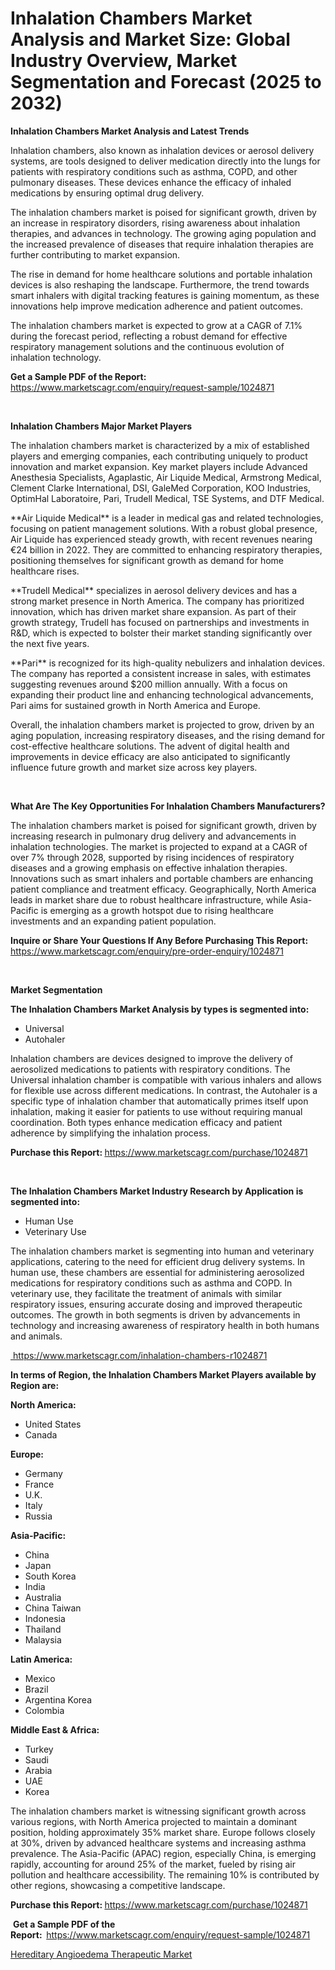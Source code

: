 <p><h1>Inhalation Chambers Market Analysis and Market Size: Global Industry Overview, Market Segmentation and Forecast (2025 to 2032)</h1></p><p><strong>Inhalation Chambers Market Analysis and Latest Trends</strong></p>
<p><p>Inhalation chambers, also known as inhalation devices or aerosol delivery systems, are tools designed to deliver medication directly into the lungs for patients with respiratory conditions such as asthma, COPD, and other pulmonary diseases. These devices enhance the efficacy of inhaled medications by ensuring optimal drug delivery.</p><p>The inhalation chambers market is poised for significant growth, driven by an increase in respiratory disorders, rising awareness about inhalation therapies, and advances in technology. The growing aging population and the increased prevalence of diseases that require inhalation therapies are further contributing to market expansion. </p><p>The rise in demand for home healthcare solutions and portable inhalation devices is also reshaping the landscape. Furthermore, the trend towards smart inhalers with digital tracking features is gaining momentum, as these innovations help improve medication adherence and patient outcomes. </p><p>The inhalation chambers market is expected to grow at a CAGR of 7.1% during the forecast period, reflecting a robust demand for effective respiratory management solutions and the continuous evolution of inhalation technology.</p></p>
<p><strong>Get a Sample PDF of the Report:&nbsp;</strong> <a href="https://www.marketscagr.com/enquiry/request-sample/1024871?utm_campaign=1835&utm_medium=2&utm_source=Github&utm_content=ia&utm_term=05032025&utm_id=inhalation-chambers">https://www.marketscagr.com/enquiry/request-sample/1024871</a></p>
<p>&nbsp;</p>
<p><strong>Inhalation Chambers Major Market Players</strong></p>
<p><p>The inhalation chambers market is characterized by a mix of established players and emerging companies, each contributing uniquely to product innovation and market expansion. Key market players include Advanced Anesthesia Specialists, Agaplastic, Air Liquide Medical, Armstrong Medical, Clement Clarke International, DSI, GaleMed Corporation, KOO Industries, OptimHal Laboratoire, Pari, Trudell Medical, TSE Systems, and DTF Medical.</p><p>**Air Liquide Medical** is a leader in medical gas and related technologies, focusing on patient management solutions. With a robust global presence, Air Liquide has experienced steady growth, with recent revenues nearing €24 billion in 2022. They are committed to enhancing respiratory therapies, positioning themselves for significant growth as demand for home healthcare rises.</p><p>**Trudell Medical** specializes in aerosol delivery devices and has a strong market presence in North America. The company has prioritized innovation, which has driven market share expansion. As part of their growth strategy, Trudell has focused on partnerships and investments in R&D, which is expected to bolster their market standing significantly over the next five years.</p><p>**Pari** is recognized for its high-quality nebulizers and inhalation devices. The company has reported a consistent increase in sales, with estimates suggesting revenues around $200 million annually. With a focus on expanding their product line and enhancing technological advancements, Pari aims for sustained growth in North America and Europe.</p><p>Overall, the inhalation chambers market is projected to grow, driven by an aging population, increasing respiratory diseases, and the rising demand for cost-effective healthcare solutions. The advent of digital health and improvements in device efficacy are also anticipated to significantly influence future growth and market size across key players.</p></p>
<p>&nbsp;</p>
<p><strong>What Are The Key Opportunities For Inhalation Chambers Manufacturers?</strong></p>
<p><p>The inhalation chambers market is poised for significant growth, driven by increasing research in pulmonary drug delivery and advancements in inhalation technologies. The market is projected to expand at a CAGR of over 7% through 2028, supported by rising incidences of respiratory diseases and a growing emphasis on effective inhalation therapies. Innovations such as smart inhalers and portable chambers are enhancing patient compliance and treatment efficacy. Geographically, North America leads in market share due to robust healthcare infrastructure, while Asia-Pacific is emerging as a growth hotspot due to rising healthcare investments and an expanding patient population.</p></p>
<p><strong>Inquire or Share Your Questions If Any Before Purchasing This Report:</strong> <a href="https://www.marketscagr.com/enquiry/pre-order-enquiry/1024871?utm_campaign=1835&utm_medium=2&utm_source=Github&utm_content=ia&utm_term=05032025&utm_id=inhalation-chambers">https://www.marketscagr.com/enquiry/pre-order-enquiry/1024871</a></p>
<p>&nbsp;</p>
<p><strong>Market Segmentation</strong></p>
<p><strong>The Inhalation Chambers Market Analysis by types is segmented into:</strong></p>
<p><ul><li>Universal</li><li>Autohaler</li></ul></p>
<p><p>Inhalation chambers are devices designed to improve the delivery of aerosolized medications to patients with respiratory conditions. The Universal inhalation chamber is compatible with various inhalers and allows for flexible use across different medications. In contrast, the Autohaler is a specific type of inhalation chamber that automatically primes itself upon inhalation, making it easier for patients to use without requiring manual coordination. Both types enhance medication efficacy and patient adherence by simplifying the inhalation process.</p></p>
<p><strong>Purchase this Report:&nbsp;</strong><a href="https://www.marketscagr.com/purchase/1024871?utm_campaign=1835&utm_medium=2&utm_source=Github&utm_content=ia&utm_term=05032025&utm_id=inhalation-chambers">https://www.marketscagr.com/purchase/1024871</a></p>
<p>&nbsp;</p>
<p><strong>The Inhalation Chambers Market Industry Research by Application is segmented into:</strong></p>
<p><ul><li>Human Use</li><li>Veterinary Use</li></ul></p>
<p><p>The inhalation chambers market is segmenting into human and veterinary applications, catering to the need for efficient drug delivery systems. In human use, these chambers are essential for administering aerosolized medications for respiratory conditions such as asthma and COPD. In veterinary use, they facilitate the treatment of animals with similar respiratory issues, ensuring accurate dosing and improved therapeutic outcomes. The growth in both segments is driven by advancements in technology and increasing awareness of respiratory health in both humans and animals.</p></p>
<p><a href="https://www.marketscagr.com/inhalation-chambers-r1024871?utm_campaign=1835&utm_medium=2&utm_source=Github&utm_content=ia&utm_term=05032025&utm_id=inhalation-chambers">&nbsp;https://www.marketscagr.com/inhalation-chambers-r1024871</a></p>
<p><strong>In terms of Region, the Inhalation Chambers Market Players available by Region are:</strong></p>
<p>
    <p> <strong> North America: </strong>
        <ul>
            <li>United States</li>
            <li>Canada</li>
        </ul>
        </p> 
    <p> <strong> Europe: </strong>
        <ul>
            <li>Germany</li>
            <li>France</li>
            <li>U.K.</li>
            <li>Italy</li>
            <li>Russia</li>
        </ul>
        </p> 
    <p> <strong> Asia-Pacific: </strong>
        <ul>
            <li>China</li>
            <li>Japan</li>
            <li>South Korea</li>
            <li>India</li>
            <li>Australia</li>
            <li>China Taiwan</li>
            <li>Indonesia</li>
            <li>Thailand</li>
            <li>Malaysia</li>
        </ul>
        </p> 
    <p> <strong> Latin America: </strong>
        <ul>
            <li>Mexico</li>
            <li>Brazil</li>
            <li>Argentina Korea</li>
            <li>Colombia</li>
        </ul>
        </p> 
    <p> <strong> Middle East & Africa: </strong>
        <ul>
            <li>Turkey</li>
            <li>Saudi</li>
            <li>Arabia</li>
            <li>UAE</li>
            <li>Korea</li>
        </ul>
    </p>
    </p>
<p><p>The inhalation chambers market is witnessing significant growth across various regions, with North America projected to maintain a dominant position, holding approximately 35% market share. Europe follows closely at 30%, driven by advanced healthcare systems and increasing asthma prevalence. The Asia-Pacific (APAC) region, especially China, is emerging rapidly, accounting for around 25% of the market, fueled by rising air pollution and healthcare accessibility. The remaining 10% is contributed by other regions, showcasing a competitive landscape.</p></p>
<p><strong>Purchase this Report: </strong><a href="https://www.marketscagr.com/purchase/1024871?utm_campaign=1835&utm_medium=2&utm_source=Github&utm_content=ia&utm_term=05032025&utm_id=inhalation-chambers">https://www.marketscagr.com/purchase/1024871</a></p>
<p>&nbsp;<strong>Get a Sample PDF of the Report:&nbsp;&nbsp;</strong><a href="https://www.marketscagr.com/enquiry/request-sample/1024871?utm_campaign=1835&utm_medium=2&utm_source=Github&utm_content=ia&utm_term=05032025&utm_id=inhalation-chambers">https://www.marketscagr.com/enquiry/request-sample/1024871</a></p>
<p><strong></strong></p>
<p><p><a href="https://github.com/castoriffic/Market-Research-Report-List-5/blob/main/hereditary-angioedema-therapeutic-market.md?utm_campaign=1835&utm_medium=2&utm_source=Github&utm_content=ia&utm_term=05032025&utm_id=inhalation-chambers">Hereditary Angioedema Therapeutic Market</a></p></p>